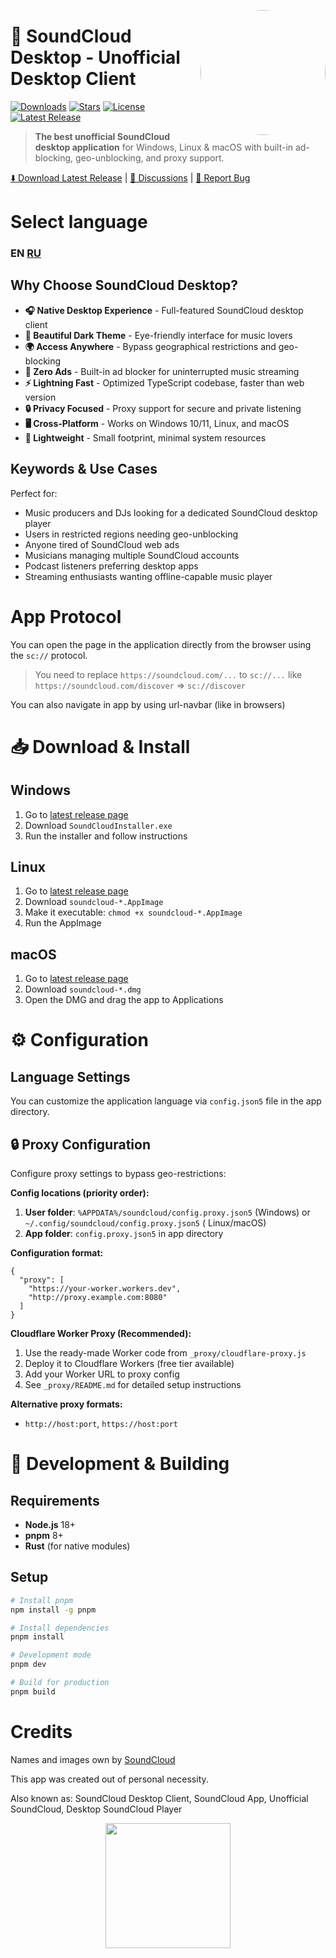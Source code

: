 <p>
<a href="https://soundcloud.com" alt="soundcloud">
<img src="https://raw.githubusercontent.com/zxcnoname666/SoundCloud-Desktop/main/icons/appLogo.png" width="200px" align="right" style="border-radius: 50%;" />
</a>

# 🎵 SoundCloud Desktop - Unofficial Desktop Client

[![Downloads](https://img.shields.io/github/downloads/zxcnoname666/SoundCloud-Desktop/total)](https://github.com/zxcnoname666/SoundCloud-Desktop/releases)
[![Stars](https://img.shields.io/github/stars/zxcnoname666/SoundCloud-Desktop)](https://github.com/zxcnoname666/SoundCloud-Desktop/stargazers)
[![License](https://img.shields.io/github/license/zxcnoname666/SoundCloud-Desktop)](LICENSE)
[![Latest Release](https://img.shields.io/github/v/release/zxcnoname666/SoundCloud-Desktop)](https://github.com/zxcnoname666/SoundCloud-Desktop/releases/latest)

> **The best unofficial SoundCloud desktop application** for Windows, Linux & macOS with built-in ad-blocking, geo-unblocking, and proxy support.

[⬇️ Download Latest Release](https://github.com/zxcnoname666/SoundCloud-Desktop/releases/latest) | [📖 Discussions](https://github.com/zxcnoname666/SoundCloud-Desktop/discussions) | [🐛 Report Bug](https://github.com/zxcnoname666/SoundCloud-Desktop/issues)

# Select language

### EN [RU](https://github.com/zxcnoname666/SoundCloud-Desktop/blob/main/README-RU.md)

## Why Choose SoundCloud Desktop?

- **🎧 Native Desktop Experience** - Full-featured SoundCloud desktop client
- **🌙 Beautiful Dark Theme** - Eye-friendly interface for music lovers
- **🌍 Access Anywhere** - Bypass geographical restrictions and geo-blocking
- **🚫 Zero Ads** - Built-in ad blocker for uninterrupted music streaming
- **⚡ Lightning Fast** - Optimized TypeScript codebase, faster than web version
- **🔒 Privacy Focused** - Proxy support for secure and private listening
- **🖥️ Cross-Platform** - Works on Windows 10/11, Linux, and macOS
- **💾 Lightweight** - Small footprint, minimal system resources

## Keywords & Use Cases

Perfect for:
- Music producers and DJs looking for a dedicated SoundCloud desktop player
- Users in restricted regions needing geo-unblocking
- Anyone tired of SoundCloud web ads
- Musicians managing multiple SoundCloud accounts
- Podcast listeners preferring desktop apps
- Streaming enthusiasts wanting offline-capable music player

# App Protocol

You can open the page in the application directly from the browser using the
`sc://` protocol.

> You need to replace `https://soundcloud.com/...` to `sc://...` like
> `https://soundcloud.com/discover` => `sc://discover`

You can also navigate in app by using url-navbar (like in browsers)

# 📥 Download & Install

## Windows

1. Go to [latest release page](https://github.com/zxcnoname666/SoundCloud-Desktop/releases/latest)
2. Download `SoundCloudInstaller.exe`
3. Run the installer and follow instructions

## Linux

1. Go to [latest release page](https://github.com/zxcnoname666/SoundCloud-Desktop/releases/latest)
2. Download `soundcloud-*.AppImage`
3. Make it executable: `chmod +x soundcloud-*.AppImage`
4. Run the AppImage

## macOS

1. Go to [latest release page](https://github.com/zxcnoname666/SoundCloud-Desktop/releases/latest)
2. Download `soundcloud-*.dmg`
3. Open the DMG and drag the app to Applications

# ⚙️ Configuration

## Language Settings

You can customize the application language via `config.json5` file in the app directory.

## 🔒 Proxy Configuration

Configure proxy settings to bypass geo-restrictions:

**Config locations (priority order):**

1. **User folder**: `%APPDATA%/soundcloud/config.proxy.json5` (Windows) or `~/.config/soundcloud/config.proxy.json5` (
   Linux/macOS)
2. **App folder**: `config.proxy.json5` in app directory

**Configuration format:**

```json5
{
  "proxy": [
    "https://your-worker.workers.dev",
    "http://proxy.example.com:8080"
  ]
}
```

**Cloudflare Worker Proxy (Recommended):**

1. Use the ready-made Worker code from `_proxy/cloudflare-proxy.js`
2. Deploy it to Cloudflare Workers (free tier available)
3. Add your Worker URL to proxy config
4. See `_proxy/README.md` for detailed setup instructions

**Alternative proxy formats:**

- `http://host:port`, `https://host:port`

# 🔨 Development & Building

## Requirements

- **Node.js** 18+
- **pnpm** 8+
- **Rust** (for native modules)

## Setup

```bash
# Install pnpm
npm install -g pnpm

# Install dependencies  
pnpm install

# Development mode
pnpm dev

# Build for production
pnpm build
```

# Credits

Names and images own by [SoundCloud](https://soundcloud.com)

This app was created out of personal necessity.

Also known as: SoundCloud Desktop Client, SoundCloud App, Unofficial SoundCloud, Desktop SoundCloud Player

<p align="center">
<a href="javascript:void(0)">
<img src="https://count.getloli.com/get/@soundcloud-desktop" width="200px" />
</a>
</p>
